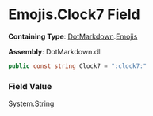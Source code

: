 # Emojis\.Clock7 Field

**Containing Type**: [DotMarkdown](../../README.md)\.[Emojis](../README.md)

**Assembly**: DotMarkdown\.dll

```csharp
public const string Clock7 = ":clock7:"
```

### Field Value

System\.[String](https://docs.microsoft.com/en-us/dotnet/api/system.string)